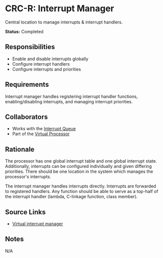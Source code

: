 # CRC-R: Interrupt Manager

Central location to manage interrupts & interrupt handlers.

**Status:** Completed

## Responsibilities

* Enable and disable interrupts globally
* Configure interrupt handlers
* Configure interrupts and priorities

## Requirements

Interrupt manager handles registering interrupt handler functions, enabling/disabling interrupts, and managing interrupt priorities.

## Collaborators

* Works with the [Interrupt Queue](../utilities/interrupt_queue.md)
* Part of the [Virtual Processor](virtual_processor.md)

## Rationale

The processor has one global interrupt table and one global interrupt state. Additionally, interrupts can be configured individually and given differing priorities. There should be one location in the system which manages the processor's interrupts.

The interrupt manager handles interrupts directly. Interrupts are forwarded to registered handlers. Any function should be able to serve as a top-half of the interrupt handler (lambda, C-linkage function, class member).

## Source Links

* [Virtual interrupt manager](../../../../src/core/processor/interrupt_manager.hpp)

## Notes

N/A

